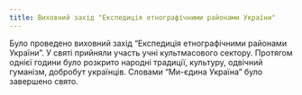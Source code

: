 ```yaml
---
title: Виховний захід "Експедиція етнографічними районами України"
---
```


Було проведено виховний захід “Експедиція етнографічними районами України”. У святі прийняли участь учні культмасового сектору. Протягом однієї години було розкрито народні традиції, культуру, одвічний гуманізм, добробут українців. Словами “Ми-єдина Україна” було завершено свято.

<slideshow id="_/72157648951599989" />
